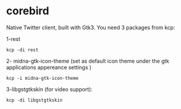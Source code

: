 # corebird
Native Twitter client, built with Gtk3. You need 3 packages from kcp:

1-rest
```
kcp -di rest
```
2- midna-gtk-icon-theme (set as default icon theme under the gtk applications appereance settings )
```
kcp -i midna-gtk-icon-theme
```
3-libgstgtkskin (for video support):
```
kcp -di libgstgtkskin
```
